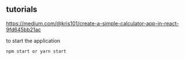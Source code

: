 ## tutorials

https://medium.com/@kris101/create-a-simple-calculator-app-in-react-9fd645bb21ac


to start the application

```
npm start or yarn start

```
